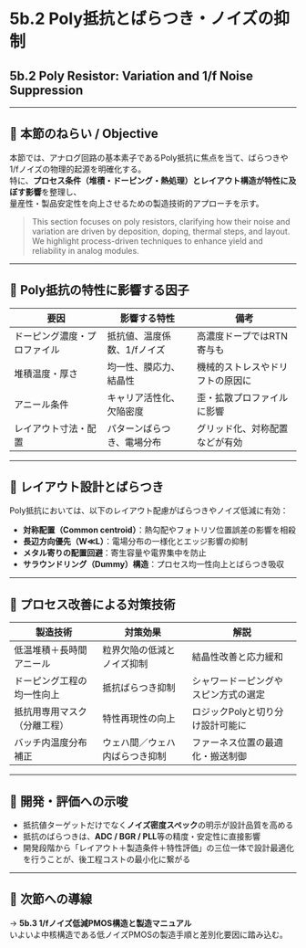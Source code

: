 
# 5b.2 Poly抵抗とばらつき・ノイズの抑制  
## 5b.2 Poly Resistor: Variation and 1/f Noise Suppression

---

## 🎯 本節のねらい / Objective

本節では、アナログ回路の基本素子であるPoly抵抗に焦点を当て、ばらつきや1/fノイズの物理的起源を明確化する。  
特に、**プロセス条件（堆積・ドーピング・熱処理）とレイアウト構造が特性に及ぼす影響**を整理し、  
量産性・製品安定性を向上させるための製造技術的アプローチを示す。

> This section focuses on poly resistors, clarifying how their noise and variation are driven by deposition, doping, thermal steps, and layout. We highlight process-driven techniques to enhance yield and reliability in analog modules.

---

## 🔬 Poly抵抗の特性に影響する因子

| 要因 | 影響する特性 | 備考 |
|------|--------------|------|
| ドーピング濃度・プロファイル | 抵抗値、温度係数、1/fノイズ | 高濃度ドープではRTN寄与も |
| 堆積温度・厚さ | 均一性、膜応力、結晶性 | 機械的ストレスやドリフトの原因に |
| アニール条件 | キャリア活性化、欠陥密度 | 歪・拡散プロファイルに影響 |
| レイアウト寸法・配置 | パターンばらつき、電場分布 | グリッド化、対称配置などが有効 |

---

## 📏 レイアウト設計とばらつき

Poly抵抗においては、以下のレイアウト配慮がばらつきやノイズ低減に有効：

- **対称配置（Common centroid）**：熱勾配やフォトリソ位置誤差の影響を相殺  
- **長辺方向優先（W≪L）**：電場分布の一様化とエッジ影響の抑制  
- **メタル寄りの配置回避**：寄生容量や電界集中を防止  
- **サラウンドリング（Dummy）構造**：プロセス均一性向上とばらつき吸収

---

## 🔧 プロセス改善による対策技術

| 製造技術 | 対策効果 | 解説 |
|----------|----------|------|
| 低温堆積＋長時間アニール | 粒界欠陥の低減とノイズ抑制 | 結晶性改善と応力緩和 |
| ドーピング工程の均一性向上 | 抵抗ばらつき抑制 | シャワードーピングやスピン方式の選定 |
| 抵抗用専用マスク（分離工程） | 特性再現性の向上 | ロジックPolyと切り分け設計可能に |
| バッチ内温度分布補正 | ウェハ間／ウェハ内ばらつき抑制 | ファーネス位置の最適化・搬送制御 |

---

## 📌 開発・評価への示唆

- 抵抗値ターゲットだけでなく**ノイズ密度スペック**の明示が設計品質を高める  
- 抵抗のばらつきは、**ADC / BGR / PLL**等の精度・安定性に直接影響  
- 開発段階から「レイアウト＋製造条件＋特性評価」の三位一体で設計最適化を行うことが、後工程コストの最小化に繋がる

---

## 🧭 次節への導線

→ **5b.3 1/fノイズ低減PMOS構造と製造マニュアル**  
いよいよ中核構造である低ノイズPMOSの製造手順と差別化要因に踏み込む。
